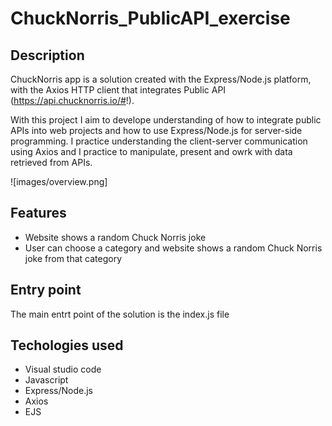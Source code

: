 # ChuckNorris_PublicAPI_exercise

## Description 

ChuckNorris app is a solution created with the Express/Node.js platform, with the Axios HTTP client that integrates Public API (https://api.chucknorris.io/#!). 

With this project I aim to develope understanding of how to integrate public APIs into web projects and how to use Express/Node.js for server-side programming. I practice understanding the client-server communication using Axios and I practice to manipulate, present and owrk with data retrieved from APIs. 

![images/overview.png]

## Features
- Website shows a random Chuck Norris joke
- User can choose a category and website shows a random Chuck Norris joke from that category

## Entry point

The main entrt point of the solution is the index.js file 

## Techologies used

- Visual studio code
- Javascript
- Express/Node.js
- Axios
- EJS
  
